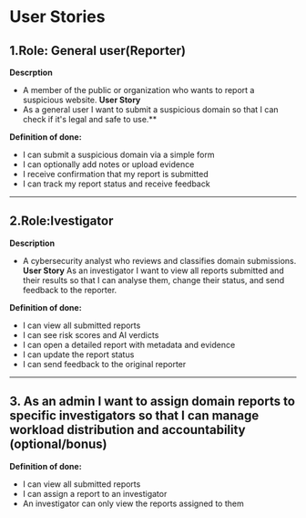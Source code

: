 # User Stories

## 1.Role: General user(Reporter)
**Descrption**
- A member of the public or organization who wants to report a suspicious website.
**User Story**
- As a general user I want to submit a suspicious domain so that I can check if it's legal and safe to use.**

**Definition of done:**
- I can submit a suspicious domain via a simple form
- I can optionally add notes or upload evidence
- I receive confirmation that my report is submitted
- I can track my report status and receive feedback

---

## 2.Role:Ivestigator
**Description**
- A cybersecurity analyst who reviews and classifies domain submissions.
**User Story**
As an investigator I want to view all reports submitted and their results so that I can analyse them, change their status, and send feedback to the reporter.

**Definition of done:**
- I can view all submitted reports
- I can see risk scores and AI verdicts
- I can open a detailed report with metadata and evidence
- I can update the report status
- I can send feedback to the original reporter

---

## 3. As an admin I want to assign domain reports to specific investigators so that I can manage workload distribution and accountability (optional/bonus)

**Definition of done:**
- I can view all submitted reports
- I can assign a report to an investigator
- An investigator can only view the reports assigned to them

